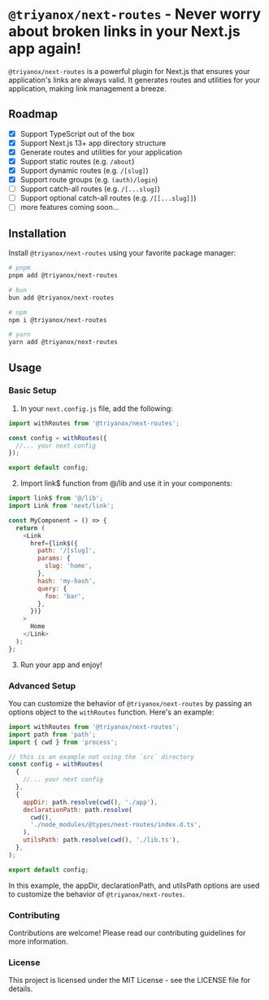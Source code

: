 # `@triyanox/next-routes` - Never worry about broken links in your Next.js app again!

`@triyanox/next-routes` is a powerful plugin for Next.js that ensures your application's links are always valid. It generates routes and utilities for your application, making link management a breeze.

## Roadmap

- [x] Support TypeScript out of the box
- [x] Support Next.js 13+ app directory structure
- [x] Generate routes and utilities for your application
- [x] Support static routes (e.g. `/about`)
- [x] Support dynamic routes (e.g. `/[slug]`)
- [x] Support route groups (e.g. `(auth)/login`)
- [ ] Support catch-all routes (e.g. `/[...slug]`)
- [ ] Support optional catch-all routes (e.g. `/[[...slug]]`)
- [ ] more features coming soon...

## Installation

Install `@triyanox/next-routes` using your favorite package manager:

```bash
# pnpm
pnpm add @triyanox/next-routes

# bun
bun add @triyanox/next-routes

# npm
npm i @triyanox/next-routes

# yarn
yarn add @triyanox/next-routes
```

## Usage

### Basic Setup

1. In your `next.config.js` file, add the following:

```js
import withRoutes from '@triyanox/next-routes';

const config = withRoutes({
  //... your next config
});

export default config;
```

2. Import link$ function from @/lib and use it in your components:

```js
import link$ from '@/lib';
import Link from 'next/link';

const MyComponent = () => {
  return (
    <Link
      href={link$({
        path: '/[slug]',
        params: {
          slug: 'home',
        },
        hash: 'my-hash',
        query: {
          foo: 'bar',
        },
      })}
    >
      Home
    </Link>
  );
};
```

3. Run your app and enjoy!

### Advanced Setup

You can customize the behavior of `@triyanox/next-routes` by passing an options object to the `withRoutes` function. Here's an example:

```js
import withRoutes from '@triyanox/next-routes';
import path from 'path';
import { cwd } from 'process';

// this is an example not using the `src` directory
const config = withRoutes(
  {
    //... your next config
  },
  {
    appDir: path.resolve(cwd(), './app'),
    declarationPath: path.resolve(
      cwd(),
      './node_modules/@types/next-routes/index.d.ts',
    ),
    utilsPath: path.resolve(cwd(), './lib.ts'),
  },
);

export default config;
```

In this example, the appDir, declarationPath, and utilsPath options are used to customize the behavior of `@triyanox/next-routes`.

### Contributing

Contributions are welcome! Please read our contributing guidelines for more information.

### License

This project is licensed under the MIT License - see the LICENSE file for details.
